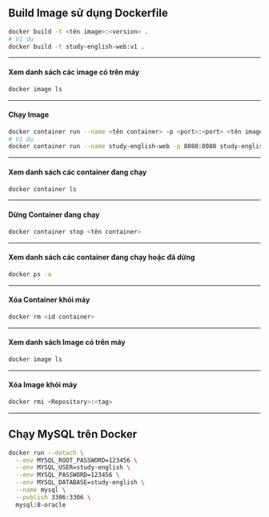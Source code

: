 
## Build Image sử dụng Dockerfile
```bash
docker build -t <tên image>:<version> .  
# Ví dụ
docker build -t study-english-web:v1 .
```

---

#### Xem danh sách các image có trên máy
```bash
docker image ls
```

---

#### Chạy Image
```bash
docker container run --name <tên container> -p <port>:<port> <tên image>:<version>  
# Ví dụ
docker container run --name study-english-web -p 8080:8080 study-english-web:v1
```

---

#### Xem danh sách các container đang chạy
```bash
docker container ls
```

---

#### Dừng Container đang chạy
```bash
docker container stop <tên container>
```

---

#### Xem danh sách các container đang chạy hoặc đã dừng
```bash
docker ps -a
```

---

#### Xóa Container khỏi máy
```bash
docker rm <id container>
```

---

#### Xem danh sách Image có trên máy
```bash
docker image ls
```

---

#### Xóa Image khỏi máy
```bash
docker rmi <Repository>:<tag>
```

---

## Chạy MySQL trên Docker
```bash
docker run --detach \
  --env MYSQL_ROOT_PASSWORD=123456 \
  --env MYSQL_USER=study-english \
  --env MYSQL_PASSWORD=123456 \
  --env MYSQL_DATABASE=study-english \
  --name mysql \
  --publish 3306:3306 \
  mysql:8-oracle
```
